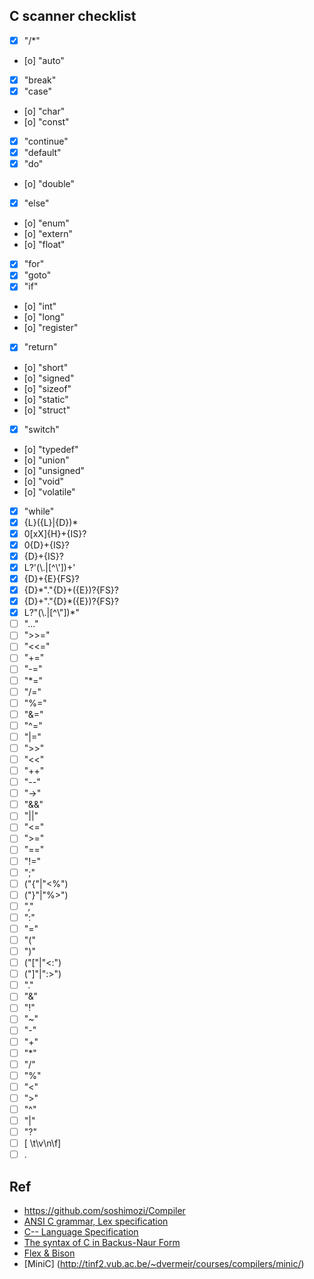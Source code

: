 ## C scanner checklist
- [x] "/*"
- [o] "auto"
- [x] "break"
- [x] "case"
- [o] "char"
- [o] "const"
- [x] "continue"
- [x] "default"
- [x] "do"
- [o] "double"
- [x] "else"
- [o] "enum"
- [o] "extern"
- [o] "float"
- [x] "for"
- [x] "goto"
- [x] "if"
- [o] "int"
- [o] "long"
- [o] "register"
- [x] "return"
- [o] "short"
- [o] "signed"
- [o] "sizeof"
- [o] "static"
- [o] "struct"
- [x] "switch"
- [o] "typedef"
- [o] "union"
- [o] "unsigned"
- [o] "void"
- [o] "volatile"
- [x] "while"
- [x] {L}({L}|{D})*
- [x] 0[xX]{H}+{IS}?
- [x] 0{D}+{IS}?
- [x] {D}+{IS}?
- [x] L?'(\\.|[^\\'])+'
- [x] {D}+{E}{FS}?
- [x] {D}*"."{D}+({E})?{FS}?
- [x] {D}+"."{D}*({E})?{FS}?
- [x] L?\"(\\.|[^\\"])*\"
- [ ] "..."
- [ ] ">>="
- [ ] "<<="
- [ ] "+="
- [ ] "-="
- [ ] "*="
- [ ] "/="
- [ ] "%="
- [ ] "&="
- [ ] "^="
- [ ] "|="
- [ ] ">>"
- [ ] "<<"
- [ ] "++"
- [ ] "--"
- [ ] "->"
- [ ] "&&"
- [ ] "||"
- [ ] "<="
- [ ] ">="
- [ ] "=="
- [ ] "!="
- [ ] ";"
- [ ] ("{"|"<%")
- [ ] ("}"|"%>")
- [ ] ","
- [ ] ":"
- [ ] "="
- [ ] "("
- [ ] ")"
- [ ] ("["|"<:")
- [ ] ("]"|":>")
- [ ] "."
- [ ] "&"
- [ ] "!"
- [ ] "~"
- [ ] "-"
- [ ] "+"
- [ ] "*"
- [ ] "/"
- [ ] "%"
- [ ] "<"
- [ ] ">"
- [ ] "^"
- [ ] "|"
- [ ] "?"
- [ ] [ \t\v\n\f]
- [ ] .

## Ref
* https://github.com/soshimozi/Compiler
* [ANSI C grammar, Lex specification](http://www.lysator.liu.se/c/ANSI-C-grammar-l.html)
* [C-- Language Specification](https://www2.cs.arizona.edu/~debray/Teaching/CSc453/DOCS/cminusminusspec.html)
* [The syntax of C in Backus-Naur Form](https://cs.wmich.edu/~gupta/teaching/cs4850/sumII06/The%20syntax%20of%20C%20in%20Backus-Naur%20form.htm)
* [Flex & Bison](http://web.iitd.ac.in/~sumeet/flex__bison.pdfs)
* [MiniC] (http://tinf2.vub.ac.be/~dvermeir/courses/compilers/minic/)